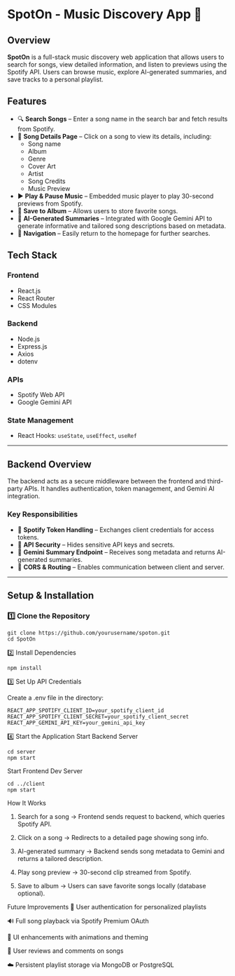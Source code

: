 # SpotOn - Music Discovery App 🎵

## Overview  
**SpotOn** is a full-stack music discovery web application that allows users to search for songs, view detailed information, and listen to previews using the Spotify API. Users can browse music, explore AI-generated summaries, and save tracks to a personal playlist.

## Features  
- 🔍 **Search Songs** – Enter a song name in the search bar and fetch results from Spotify.  
- 📄 **Song Details Page** – Click on a song to view its details, including:
  - Song name  
  - Album  
  - Genre  
  - Cover Art  
  - Artist  
  - Song Credits  
  - Music Preview  
- ▶️ **Play & Pause Music** – Embedded music player to play 30-second previews from Spotify.  
- 💾 **Save to Album** – Allows users to store favorite songs.  
- 🤖 **AI-Generated Summaries** – Integrated with Google Gemini API to generate informative and tailored song descriptions based on metadata.  
- 🧭 **Navigation** – Easily return to the homepage for further searches.

## Tech Stack  

### Frontend  
- React.js  
- React Router  
- CSS Modules  

### Backend  
- Node.js  
- Express.js  
- Axios  
- dotenv  

### APIs  
- Spotify Web API  
- Google Gemini API  

### State Management  
- React Hooks: `useState`, `useEffect`, `useRef`  

---

## Backend Overview  

The backend acts as a secure middleware between the frontend and third-party APIs. It handles authentication, token management, and Gemini AI integration.

### Key Responsibilities  
- 🎫 **Spotify Token Handling** – Exchanges client credentials for access tokens.  
- 🔐 **API Security** – Hides sensitive API keys and secrets.  
- 🤖 **Gemini Summary Endpoint** – Receives song metadata and returns AI-generated summaries.  
- 🔗 **CORS & Routing** – Enables communication between client and server.

---

## Setup & Installation  

### 1️⃣ Clone the Repository  

```
git clone https://github.com/yourusername/spoton.git  
cd SpotOn
```

2️⃣ Install Dependencies

```
npm install
```

3️⃣ Set Up API Credentials

Create a .env file in the directory:

```
REACT_APP_SPOTIFY_CLIENT_ID=your_spotify_client_id  
REACT_APP_SPOTIFY_CLIENT_SECRET=your_spotify_client_secret  
REACT_APP_GEMINI_API_KEY=your_gemini_api_key
```

4️⃣ Start the Application
Start Backend Server

```
cd server
npm start
```

Start Frontend Dev Server

```
cd ../client
npm start
```

How It Works
1. Search for a song → Frontend sends request to backend, which queries Spotify API.

2. Click on a song → Redirects to a detailed page showing song info.

3. AI-generated summary → Backend sends song metadata to Gemini and returns a tailored description.

4. Play song preview → 30-second clip streamed from Spotify.

5. Save to album → Users can save favorite songs locally (database optional).

Future Improvements
🔐 User authentication for personalized playlists

🔊 Full song playback via Spotify Premium OAuth

🎨 UI enhancements with animations and theming

💬 User reviews and comments on songs

☁️ Persistent playlist storage via MongoDB or PostgreSQL

